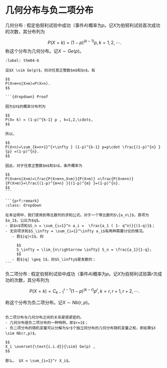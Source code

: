 # 几何分布与负二项分布

几何分布
: 假定伯努利试验中成功（事件$A$)概率为$p$。记$X$为伯努利试验首次成功的次数，其分布列为

$$
P(X=k) =   (1-p)^{(k-1)}p, k=1,2,\cdots.
$$
称这个分布为几何分布。记$X\sim Ge(p)$。


````{prf:theorem}
:label: thm04-b

设$X \sim Ge(p)$，则对任意正整数$m$和$n$，有  

$$
P(X>m+n|X>m)=P(X>n).
$$

```{dropdown} Proof

因为$X$的概率分布列为

$$
P(X= k) = (1-p)^{k-1} p , k=1,2,\cdots,
$$

所以，

$$
P(X>n)=\sum_{k=n+1}^{+\infty } (1-p)^{k-1} p=p\cdot \frac{(1-p)^{n} }{p} =(1-p)^{n}. 
$$
	
因此，对于任意正整数$m$和$n$，条件概率为

$$
P(X>m+n|X>m)=\frac{P(X>m+n,X>m)}{P(X>m)} =\frac{P(X>m+n)}{P(X>m)}=\frac{(1-p)^{m+n} }{(1-p)^{m} }=(1-p)^{n}.
$$
```

```{prf:remark}
:class: dropdown

在本证明中，我们使用到等比数列的求和公式。对于一个等比数列$\{a_n\}$，首项为$a_1$，公比为$q$。
- 前$n$项和$S_n = \sum_{i=1}^n a_i =  \frac{a_1 ( 1- q^n)}{(1-q)}$；
- 无穷项求和$S_\infty = \sum_{i=1}^\infty a_i$有两种需要讨论的情况。
   - 若$|q|<1$，则
   
     $$
     S_\infty = \lim_{n\rightarrow \infty} S_n = \frac{a_1}{1-q};
     $$
   - 若$|q| \geq 1$，则$S_\infty$是发散的；
```

````

负二项分布
: 假定伯努利试验中成功（事件$A$)概率为$p$。记$X$为伯努利试验第$r$次成功的次数，其分布列为

$$
P(X=k) =   C_{k-1}^{r-1} (1-p)^{(k-r)}p^{r}, k=r,r+1,r+2,\cdots.
$$

称这个分布为负二项分布。记$X\sim Nb(r,p)$。


```{prf:remark}

负二项分布与几何分布之间的关系是很紧密的。
- 几何分布是负二项分布的一种特例，即$r=1$；
- 负二项分布的随机变量可以分解为$r$个独立同分布的几何分布随机变量之和，即如果$X \sim Nb(r,p)$，

$$
X_i \overset{\text{i.i.d}}{\sim} Ge(p) ,
$$

那么， $X = \sum_{i=1}^r X_i$。
```



